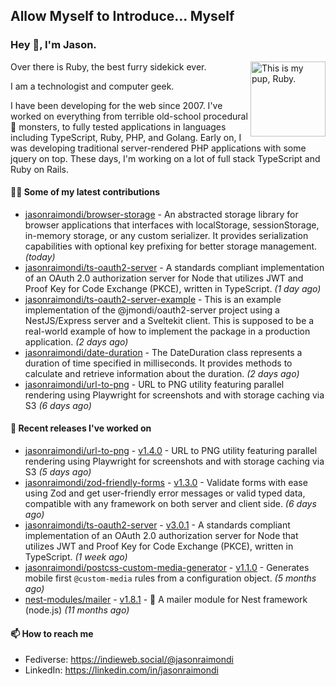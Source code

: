## Allow Myself to Introduce... Myself

### Hey :wave:, I'm Jason.

<img align='right' alt="This is my pup, Ruby." src='https://jasonraimondi.com/misc/me/zombie-ruby-trimmed@2x.png' width='120px'>

Over there is Ruby, the best furry sidekick ever.

I am a technologist and computer geek.

I have been developing for the web since 2007. I've worked on everything from terrible old-school procedural :spaghetti: monsters, to fully tested applications in languages including TypeScript, Ruby, PHP, and Golang. Early on, I was developing traditional server-rendered PHP applications with some jquery on top. These days, I'm working on a lot of full stack TypeScript and Ruby on Rails.

#### 👨‍💻 Some of my latest contributions


- [jasonraimondi/browser-storage](https://github.com/jasonraimondi/browser-storage) - An abstracted storage library for browser applications that interfaces with localStorage, sessionStorage, in-memory storage, or any custom serializer. It provides serialization capabilities with optional key prefixing for better storage management. _(today)_
- [jasonraimondi/ts-oauth2-server](https://github.com/jasonraimondi/ts-oauth2-server) - A standards compliant implementation of an OAuth 2.0 authorization server for Node that utilizes JWT and Proof Key for Code Exchange (PKCE), written in TypeScript.  _(1 day ago)_
- [jasonraimondi/ts-oauth2-server-example](https://github.com/jasonraimondi/ts-oauth2-server-example) - This is an example implementation of the @jmondi/oauth2-server project using a NestJS/Express server and a Sveltekit client. This is supposed to be a real-world example of how to implement the package in a production application. _(2 days ago)_
- [jasonraimondi/date-duration](https://github.com/jasonraimondi/date-duration) - The DateDuration class represents a duration of time specified in milliseconds. It provides methods to calculate and retrieve information about the duration. _(2 days ago)_
- [jasonraimondi/url-to-png](https://github.com/jasonraimondi/url-to-png) - URL to PNG utility featuring parallel rendering using Playwright for screenshots and with storage caching via S3 _(6 days ago)_

#### 🐺 Recent releases I've worked on


- [jasonraimondi/url-to-png](https://github.com/jasonraimondi/url-to-png) - [v1.4.0](https://github.com/jasonraimondi/url-to-png/releases/tag/v1.4.0)  - URL to PNG utility featuring parallel rendering using Playwright for screenshots and with storage caching via S3 _(5 days ago)_
- [jasonraimondi/zod-friendly-forms](https://github.com/jasonraimondi/zod-friendly-forms) - [v1.3.0](https://github.com/jasonraimondi/zod-friendly-forms/releases/tag/v1.3.0)  - Validate forms with ease using Zod and get user-friendly error messages or valid typed data, compatible with any framework on both server and client side. _(6 days ago)_
- [jasonraimondi/ts-oauth2-server](https://github.com/jasonraimondi/ts-oauth2-server) - [v3.0.1](https://github.com/jasonraimondi/ts-oauth2-server/releases/tag/v3.0.1)  - A standards compliant implementation of an OAuth 2.0 authorization server for Node that utilizes JWT and Proof Key for Code Exchange (PKCE), written in TypeScript.  _(1 week ago)_
- [jasonraimondi/postcss-custom-media-generator](https://github.com/jasonraimondi/postcss-custom-media-generator) - [v1.1.0](https://github.com/jasonraimondi/postcss-custom-media-generator/releases/tag/v1.1.0)  - Generates mobile first `@custom-media` rules from a configuration object. _(5 months ago)_
- [nest-modules/mailer](https://github.com/nest-modules/mailer) - [v1.8.1](https://github.com/nest-modules/mailer/releases/tag/v1.8.1)  - 📨 A mailer module for Nest framework (node.js) _(11 months ago)_

#### 📫 How to reach me

- Fediverse: https://indieweb.social/@jasonraimondi
- LinkedIn: https://linkedin.com/in/jasonraimondi

